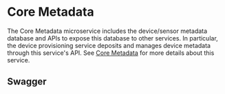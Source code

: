 # Core Metadata

The Core Metadata microservice includes the device/sensor metadata database
and APIs to expose this database to other services. In particular, the
device provisioning service deposits and manages device metadata through
this service's API. See [Core Metadata](../../microservices/core/metadata/Ch-Metadata.md) for more details about this service.

## Swagger

<swagger-ui src="https://raw.githubusercontent.com/edgexfoundry/edgex-go/{{version}}/openapi/{{api_version}}/core-metadata.yaml"/>
